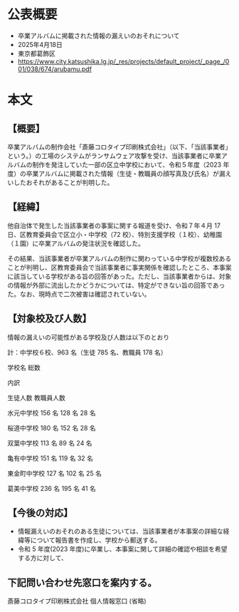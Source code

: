 # 公表概要
- 卒業アルバムに掲載された情報の漏えいのおそれについて
- 2025年4月18日
- 東京都葛飾区
- https://www.city.katsushika.lg.jp/_res/projects/default_project/_page_/001/038/674/arubamu.pdf

# 本文
## 【概要】
卒業アルバムの制作会社「斎藤コロタイプ印刷株式会社」（以下、「当該事業者」という。）の工場のシステムがランサムウェア攻撃を受け、当該事業者に卒業アルバムの制作を発注していた一部の区立中学校において、令和５年度（2023 年度）の卒業アルバムに掲載された情報（生徒・教職員の顔写真及び氏名）が漏えいしたおそれがあることが判明した。

## 【経緯】
他自治体で発生した当該事業者の事案に関する報道を受け、令和７年４月 17 日、区教育委員会で区立小・中学校（72 校）、特別支援学校（１校）、幼稚園（１園）に卒業アルバムの発注状況を確認した。

その結果、当該事業者が卒業アルバムの制作に関わっている中学校が複数校あることが判明し、区教育委員会で当該事業者に事実関係を確認したところ、本事案に該当している学校がある旨の回答があった。ただし、当該事業者からは、対象の情報が外部に流出したかどうかについては、特定ができない旨の回答であった。なお、現時点で二次被害は確認されていない。

## 【対象校及び人数】
情報の漏えいの可能性がある学校及び人数は以下のとおり

計：中学校６校、963 名（生徒 785 名、教職員 178 名）

学校名 総数

内訳

生徒人数 教職員人数

水元中学校 156 名 128 名 28 名

桜道中学校 180 名 152 名 28 名

双葉中学校 113 名 89 名 24 名

亀有中学校 151 名 119 名 32 名

東金町中学校 127 名 102 名 25 名

葛美中学校 236 名 195 名 41 名

## 【今後の対応】
- 情報漏えいのおそれのある生徒については、当該事業者が本事案の詳細な経緯等について報告書を作成し、学校から郵送する。
- 令和 5 年度(2023 年度)に卒業し、本事案に関して詳細の確認や相談を希望する方に対して、

## 下記問い合わせ先窓口を案内する。
斎藤コロタイプ印刷株式会社 個人情報窓口
(省略)
